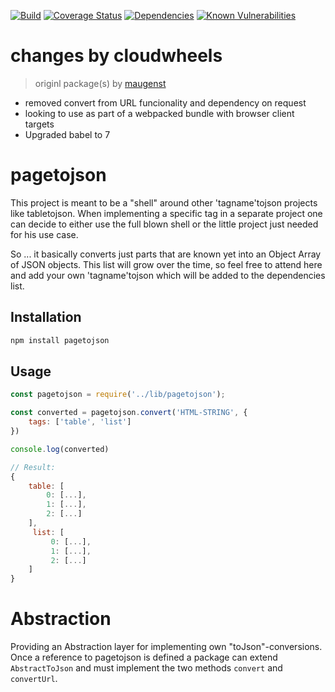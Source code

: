 [![Build](https://travis-ci.org/cloudwheels/cw-pagetojson.svg?branch=master)](https://travis-ci.org/cloudwheels/cw-pagetojson.svg?branch=master)
[![Coverage Status](https://coveralls.io/repos/github/cloudwheels/cw-pagetojson/badge.svg?branch=master)](https://coveralls.io/github/cloudwheels/cw-pagetojson?branch=master)
[![Dependencies](https://david-dm.org/cloudwheels/cw-pagetojson.svg)](https://david-dm.org/cloudwheels/cw-pagetojson.svg)
[![Known Vulnerabilities](https://snyk.io/test/github/cloudwheels/cw-pagetojson/badge.svg?targetFile=package.json)](https://snyk.io/test/github/cloudwheels/cw-pagetojson?targetFile=package.json)

# changes by cloudwheels
> originl package(s) by [maugenst](https://github.com/maugenst/pagetojson)

* removed convert from URL funcionality and dependency on request
* looking to use as part of a webpacked bundle with browser client targets
* Upgraded babel to 7

# pagetojson

This project is meant to be a "shell" around other 'tagname'tojson projects like tabletojson. 
When implementing a specific tag in a separate project one can decide to either use the full 
blown shell or the little project just needed for his use case.

So ... it basically converts just parts that are known yet into an Object Array of JSON objects.
This list will grow over the time, so feel free to attend here and add your own 'tagname'tojson which 
will be added to the dependencies list.

## Installation

```bash
npm install pagetojson
```

## Usage

```javascript
const pagetojson = require('../lib/pagetojson');

const converted = pagetojson.convert('HTML-STRING', {
    tags: ['table', 'list']
})

console.log(converted)

// Result:
{
    table: [
        0: [...],
        1: [...],
        2: [...]
    ],
     list: [
         0: [...],
         1: [...],
         2: [...]
    ]
}

```

# Abstraction

Providing an Abstraction layer for implementing own "toJson"-conversions. Once 
a reference to pagetojson is defined a package can extend `AbstractToJson` and must implement
the two methods `convert` and `convertUrl`.

